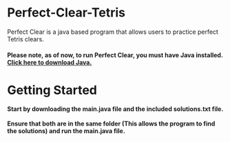# Perfect-Clear-Tetris
Perfect Clear is a java based program that allows users to practice perfect Tetris clears. <br>
<h4><b>Please note, as of now, to run Perfect Clear, you must have Java installed. <a  target="_blank" rel="noopener" href = "https://www.java.com/en/download/"> Click here to download Java.</a><b> </h4>
<h1>Getting Started</h1>
Start by downloading the main.java file and the included solutions.txt file. <br> 
<br>
Ensure that both are in the same folder (This allows the program to find the solutions) and run the main.java file. <br>
<br>



